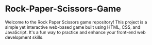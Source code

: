 # Rock-Paper-Scissors-Game
Welcome to the Rock Paper Scissors game repository! This project is a simple yet interactive web-based game built using HTML, CSS, and JavaScript. It's a fun way to practice and enhance your front-end web development skills.

